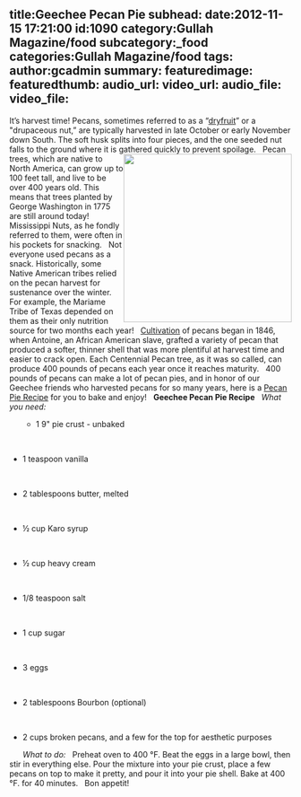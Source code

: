 title:Geechee Pecan Pie
subhead:
date:2012-11-15 17:21:00
id:1090
category:Gullah Magazine/food
subcategory:_food
categories:Gullah Magazine/food
tags:
author:gcadmin
summary:
featuredimage:
featuredthumb:
audio_url:
video_url:
audio_file:
video_file:
---
It’s harvest time! Pecans, sometimes referred to as a “<a href="//bit.ly/10uNJ8Q">dryfruit</a>” or a "drupaceous nut,” are typically harvested in late October or early November down South. The soft husk splits into four pieces, and the one seeded nut falls to the ground where it is gathered quickly to prevent spoilage. <img style="float: right;" src="//bit.ly/UIdTQx" alt="" width="300" height="300" /> &nbsp; Pecan trees, which are native to North America, can grow up to 100 feet tall, and live to be over 400 years old. This means that trees planted by George Washington in 1775 are still around today! Mississippi Nuts, as he fondly referred to them, were often in his pockets for snacking. &nbsp; Not everyone used pecans as a snack. Historically, some Native American tribes relied on the pecan harvest for sustenance over the winter. For example, the Mariame Tribe of Texas depended on them as their only nutrition source for two months each year! &nbsp; <a href="//bit.ly/10uNJ8Q">Cultivation</a> of pecans began in 1846, when Antoine, an African American slave, grafted a variety of pecan that produced a softer, thinner shell that was more plentiful at harvest time and easier to crack open. Each Centennial Pecan tree, as it was so called, can produce 400 pounds of pecans each year once it reaches maturity. &nbsp; 400 pounds of pecans can make a lot of pecan pies, and in honor of our Geechee friends who harvested pecans for so many years, here is a <a href="//bit.ly/10uNJ8T">Pecan Pie Recipe</a> for you to bake and enjoy! &nbsp; <strong>Geechee Pecan Pie Recipe</strong> &nbsp; <em>What you need: </em> &nbsp; &nbsp; <ul> <ul> <li>1 9" pie crust - unbaked</li> </ul> </ul> &nbsp; <ul> <li>1 teaspoon vanilla</li> </ul> &nbsp; &nbsp; <ul> <li>2 tablespoons butter, melted</li> </ul> &nbsp; &nbsp; <ul> <li>½ cup Karo syrup</li> </ul> &nbsp; &nbsp; <ul> <li>½ cup heavy cream</li> </ul> &nbsp; &nbsp; <ul> <li>1/8 teaspoon salt</li> </ul> &nbsp; &nbsp; <ul> <li>1 cup sugar</li> </ul> &nbsp; &nbsp; <ul> <li>3 eggs</li> </ul> &nbsp; &nbsp; <ul> <li>2 tablespoons Bourbon (optional)</li> </ul> &nbsp; &nbsp; <ul> <li>2 cups broken pecans, and a few for the top for aesthetic purposes</li> </ul> &nbsp; &nbsp; &nbsp; <em>What to do:</em> &nbsp; Preheat oven to 400 °F. Beat the eggs in a large bowl, then stir in everything else. Pour the mixture into your pie crust, place a few pecans on top to make it pretty, and pour it into your pie shell. Bake at 400 °F. for 40 minutes. &nbsp; Bon appetit!